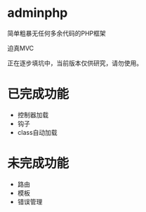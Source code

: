 # adminphp

简单粗暴无任何多余代码的PHP框架

迫真MVC

正在逐步填坑中，当前版本仅供研究，请勿使用。

# 已完成功能
- 控制器加载
- 钩子
- class自动加载

# 未完成功能
- 路由
- 模板
- 错误管理